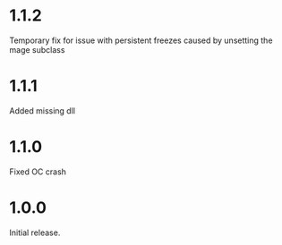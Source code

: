 # 1.1.2

Temporary fix for issue with persistent freezes caused by unsetting the mage subclass

# 1.1.1

Added missing dll

# 1.1.0

Fixed OC crash

# 1.0.0

Initial release.